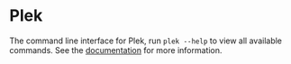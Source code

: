 # Plek
The command line interface for Plek, run `plek --help` to view all available commands. See the [documentation](https://plek.now.sh/) for more information.
